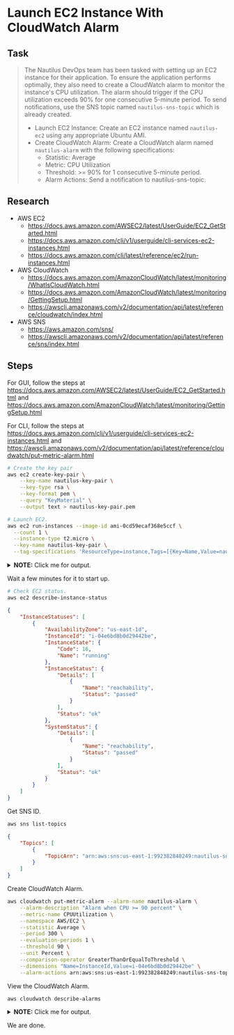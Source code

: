 # Launch EC2 Instance With CloudWatch Alarm

## Task

> The Nautilus DevOps team has been tasked with setting up an EC2 instance for their application. To ensure the application performs optimally, they also need to create a CloudWatch alarm to monitor the instance's CPU utilization. The alarm should trigger if the CPU utilization exceeds 90% for one consecutive 5-minute period. To send notifications, use the SNS topic named `nautilus-sns-topic` which is already created.
>
> * Launch EC2 Instance: Create an EC2 instance named `nautilus-ec2` using any appropriate Ubuntu AMI.
> * Create CloudWatch Alarm: Create a CloudWatch alarm named `nautilus-alarm` with the following specifications:
>   * Statistic: Average
>   * Metric: CPU Utilization
>   * Threshold: >= 90% for 1 consecutive 5-minute period.
>   * Alarm Actions: Send a notification to nautilus-sns-topic.

## Research

* AWS EC2
  * https://docs.aws.amazon.com/AWSEC2/latest/UserGuide/EC2_GetStarted.html
  * https://docs.aws.amazon.com/cli/v1/userguide/cli-services-ec2-instances.html
  * https://docs.aws.amazon.com/cli/latest/reference/ec2/run-instances.html
* AWS CloudWatch
  * https://docs.aws.amazon.com/AmazonCloudWatch/latest/monitoring/WhatIsCloudWatch.html
  * https://docs.aws.amazon.com/AmazonCloudWatch/latest/monitoring/GettingSetup.html
  * https://awscli.amazonaws.com/v2/documentation/api/latest/reference/cloudwatch/index.html
* AWS SNS
  * https://aws.amazon.com/sns/
  * https://awscli.amazonaws.com/v2/documentation/api/latest/reference/sns/index.html

## Steps

For GUI, follow the steps at https://docs.aws.amazon.com/AWSEC2/latest/UserGuide/EC2_GetStarted.html and https://docs.aws.amazon.com/AmazonCloudWatch/latest/monitoring/GettingSetup.html

For CLI, follow the steps at https://docs.aws.amazon.com/cli/v1/userguide/cli-services-ec2-instances.html and https://awscli.amazonaws.com/v2/documentation/api/latest/reference/cloudwatch/put-metric-alarm.html

```bash
# Create the key pair
aws ec2 create-key-pair \
    --key-name nautilus-key-pair \
    --key-type rsa \
    --key-format pem \
    --query "KeyMaterial" \
    --output text > nautilus-key-pair.pem

# Launch EC2.
aws ec2 run-instances --image-id ami-0cd59ecaf368e5ccf \
  --count 1 \
  --instance-type t2.micro \
  --key-name nautilus-key-pair \
  --tag-specifications 'ResourceType=instance,Tags=[{Key=Name,Value=nautilus-ec2}]'
```

<details>
  <summary><b>NOTE:</b> Click me for output.</summary>

```json
{
    "Groups": [],
    "Instances": [
        {
            "AmiLaunchIndex": 0,
            "ImageId": "ami-0cd59ecaf368e5ccf",
            "InstanceId": "i-04e6bd8b0d29442be",
            "InstanceType": "t2.micro",
            "KeyName": "nautilus-key-pair",
            "LaunchTime": "2024-09-19T06:01:46.000Z",
            "Monitoring": {
                "State": "disabled"
            },
            "Placement": {
                "AvailabilityZone": "us-east-1a",
                "GroupName": "",
                "Tenancy": "default"
            },
            "PrivateDnsName": "ip-172-31-38-156.ec2.internal",
            "PrivateIpAddress": "172.31.38.156",
            "ProductCodes": [],
            "PublicDnsName": "",
            "State": {
                "Code": 0,
                "Name": "pending"
            },
            "StateTransitionReason": "",
            "SubnetId": "subnet-0f993fbf1439cb9ff",
            "VpcId": "vpc-0136d35f15b9709d0",
            "Architecture": "x86_64",
            "BlockDeviceMappings": [],
            "ClientToken": "0bd5a22a-2b8f-4230-980b-a4ea37f2c07d",
            "EbsOptimized": false,
            "EnaSupport": true,
            "Hypervisor": "xen",
            "NetworkInterfaces": [
                {
                    "Attachment": {
                        "AttachTime": "2024-09-19T06:01:46.000Z",
                        "AttachmentId": "eni-attach-0066a930e39e0ca5e",
                        "DeleteOnTermination": true,
                        "DeviceIndex": 0,
                        "Status": "attaching",
                        "NetworkCardIndex": 0
                    },
                    "Description": "",
                    "Groups": [
                        {
                            "GroupName": "default",
                            "GroupId": "sg-06874fb2c7ba14197"
                        }
                    ],
                    "Ipv6Addresses": [],
                    "MacAddress": "0e:c0:5a:0a:cc:39",
                    "NetworkInterfaceId": "eni-0520daea34bcc317e",
                    "OwnerId": "992382848249",
                    "PrivateDnsName": "ip-172-31-38-156.ec2.internal",
                    "PrivateIpAddress": "172.31.38.156",
                    "PrivateIpAddresses": [
                        {
                            "Primary": true,
                            "PrivateDnsName": "ip-172-31-38-156.ec2.internal",
                            "PrivateIpAddress": "172.31.38.156"
                        }
                    ],
                    "SourceDestCheck": true,
                    "Status": "in-use",
                    "SubnetId": "subnet-0f993fbf1439cb9ff",
                    "VpcId": "vpc-0136d35f15b9709d0",
                    "InterfaceType": "interface"
                }
            ],
            "RootDeviceName": "/dev/sda1",
            "RootDeviceType": "ebs",
            "SecurityGroups": [
                {
                    "GroupName": "default",
                    "GroupId": "sg-06874fb2c7ba14197"
                }
            ],
            "SourceDestCheck": true,
            "StateReason": {
                "Code": "pending",
                "Message": "pending"
            },
            "Tags": [
                {
                    "Key": "Name",
                    "Value": "nautilus-ec2"
                }
            ],
            "VirtualizationType": "hvm",
            "CpuOptions": {
                "CoreCount": 1,
                "ThreadsPerCore": 1
            },
            "CapacityReservationSpecification": {
                "CapacityReservationPreference": "open"
            },
            "MetadataOptions": {
                "State": "pending",
                "HttpTokens": "optional",
                "HttpPutResponseHopLimit": 1,
                "HttpEndpoint": "enabled",
                "HttpProtocolIpv6": "disabled",
                "InstanceMetadataTags": "disabled"
            },
            "EnclaveOptions": {
                "Enabled": false
            },
            "PrivateDnsNameOptions": {
                "HostnameType": "ip-name",
                "EnableResourceNameDnsARecord": false,
                "EnableResourceNameDnsAAAARecord": false
            },
            "MaintenanceOptions": {
                "AutoRecovery": "default"
            },
            "CurrentInstanceBootMode": "legacy-bios"
        }
    ],
    "OwnerId": "992382848249",
    "ReservationId": "r-03e8b201968d84ddd"
}
```

</details>

Wait a few minutes for it to start up.

```bash
# Check EC2 status.
aws ec2 describe-instance-status
```

```json
{
    "InstanceStatuses": [
        {
            "AvailabilityZone": "us-east-1d",
            "InstanceId": "i-04e6bd8b0d29442be",
            "InstanceState": {
                "Code": 16,
                "Name": "running"
            },
            "InstanceStatus": {
                "Details": [
                    {
                        "Name": "reachability",
                        "Status": "passed"
                    }
                ],
                "Status": "ok"
            },
            "SystemStatus": {
                "Details": [
                    {
                        "Name": "reachability",
                        "Status": "passed"
                    }
                ],
                "Status": "ok"
            }
        }
    ]
}
```

Get SNS ID.

```bash
aws sns list-topics
```

```json
{
    "Topics": [
        {
            "TopicArn": "arn:aws:sns:us-east-1:992382848249:nautilus-sns-topic"
        }
    ]
}
```

Create CloudWatch Alarm.

```bash
aws cloudwatch put-metric-alarm --alarm-name nautilus-alarm \
    --alarm-description "Alarm when CPU >= 90 percent" \
    --metric-name CPUUtilization \
    --namespace AWS/EC2 \
    --statistic Average \
    --period 300 \
    --evaluation-periods 1 \
    --threshold 90 \
    --unit Percent \
    --comparison-operator GreaterThanOrEqualToThreshold \
    --dimensions "Name=InstanceId,Value=i-04e6bd8b0d29442be" \
    --alarm-actions arn:aws:sns:us-east-1:992382848249:nautilus-sns-topic
```

View the CloudWatch Alarm.

```bash
aws cloudwatch describe-alarms
```

<details>
  <summary><b>NOTE:</b> Click me for output.</summary>

```json
{
    "MetricAlarms": [
        {
            "AlarmName": "nautilus-alarm",
            "AlarmArn": "arn:aws:cloudwatch:us-east-1:992382848249:alarm:nautilus-alarm",
            "AlarmDescription": "Alarm when CPU >= 90 percent",
            "AlarmConfigurationUpdatedTimestamp": "2024-09-19T06:09:11.090Z",
            "ActionsEnabled": true,
            "OKActions": [],
            "AlarmActions": [
                "arn:aws:sns:us-east-1:992382848249:nautilus-sns-topic"
            ],
            "InsufficientDataActions": [],
            "StateValue": "INSUFFICIENT_DATA",
            "StateReason": "Unchecked: Initial alarm creation",
            "StateUpdatedTimestamp": "2024-09-19T06:09:11.090Z",
            "MetricName": "CPUUtilization",
            "Namespace": "AWS/EC2",
            "Statistic": "Average",
            "Dimensions": [
                {
                    "Name": "InstanceId",
                    "Value": "i-04e6bd8b0d29442be"
                }
            ],
            "Period": 300,
            "Unit": "Percent",
            "EvaluationPeriods": 2,
            "Threshold": 90.0,
            "ComparisonOperator": "GreaterThanOrEqualToThreshold",
            "StateTransitionedTimestamp": "2024-09-19T06:09:11.090Z"
        },
        {
            "AlarmName": "nautilus-alarm-gui",
            "AlarmArn": "arn:aws:cloudwatch:us-east-1:992382848249:alarm:nautilus-alarm-gui",
            "AlarmConfigurationUpdatedTimestamp": "2024-09-19T06:00:31.626Z",
            "ActionsEnabled": true,
            "OKActions": [],
            "AlarmActions": [
                "arn:aws:sns:us-east-1:992382848249:nautilus-sns-topic"
            ],
            "InsufficientDataActions": [],
            "StateValue": "OK",
            "StateReason": "Threshold Crossed: 1 out of the last 1 datapoints [1.0166666666666666 (19/09/24 05:56:00)] was not greater than or equal to the threshold (90.0) (minimum 1 datapoint for ALARM -> OK transition).",
            "StateReasonData": "{\"version\":\"1.0\",\"queryDate\":\"2024-09-19T06:01:18.043+0000\",\"startDate\":\"2024-09-19T05:56:00.000+0000\",\"statistic\":\"Average\",\"period\":300,\"recentDatapoints\":[1.0166666666666666],\"threshold\":90.0,\"evaluatedDatapoints\":[{\"timestamp\":\"2024-09-19T05:56:00.000+0000\",\"sampleCount\":1.0,\"value\":1.0166666666666666}]}",
            "StateUpdatedTimestamp": "2024-09-19T06:01:18.045Z",
            "MetricName": "CPUUtilization",
            "Namespace": "AWS/EC2",
            "Statistic": "Average",
            "Dimensions": [
                {
                    "Name": "InstanceId",
                    "Value": "i-0237f76ff9f9a119e"
                }
            ],
            "Period": 300,
            "EvaluationPeriods": 1,
            "DatapointsToAlarm": 1,
            "Threshold": 90.0,
            "ComparisonOperator": "GreaterThanOrEqualToThreshold",
            "TreatMissingData": "missing",
            "StateTransitionedTimestamp": "2024-09-19T06:01:18.045Z"
        }
    ],
    "CompositeAlarms": []
}
```

</details>

We are done.
